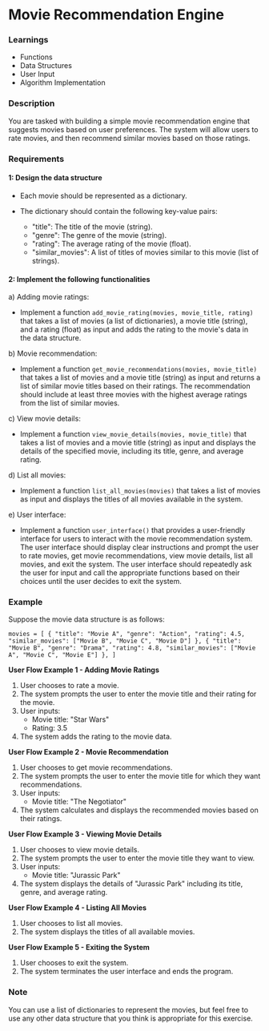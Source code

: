# Movie Recommendation Engine

### Learnings

- Functions
- Data Structures
- User Input
- Algorithm Implementation

### Description

You are tasked with building a simple movie recommendation engine that suggests movies based on user preferences. The system will allow users to rate movies, and then recommend similar movies based on those ratings.

### Requirements

#### 1: Design the data structure

- Each movie should be represented as a dictionary.
- The dictionary should contain the following key-value pairs:

  - "title": The title of the movie (string).
  - "genre": The genre of the movie (string).
  - "rating": The average rating of the movie (float).
  - "similar_movies": A list of titles of movies similar to this movie (list of strings).

#### 2: Implement the following functionalities

a) Adding movie ratings:

- Implement a function `add_movie_rating(movies, movie_title, rating)` that takes a list of movies (a list of dictionaries), a movie title (string), and a rating (float) as input and adds the rating to the movie's data in the data structure.

b) Movie recommendation:

- Implement a function `get_movie_recommendations(movies, movie_title)` that takes a list of movies and a movie title (string) as input and returns a list of similar movie titles based on their ratings. The recommendation should include at least three movies with the highest average ratings from the list of similar movies.

c) View movie details:

- Implement a function `view_movie_details(movies, movie_title)` that takes a list of movies and a movie title (string) as input and displays the details of the specified movie, including its title, genre, and average rating.

d) List all movies:

- Implement a function `list_all_movies(movies)` that takes a list of movies as input and displays the titles of all movies available in the system.

e) User interface:

- Implement a function `user_interface()` that provides a user-friendly interface for users to interact with the movie recommendation system. The user interface should display clear instructions and prompt the user to rate movies, get movie recommendations, view movie details, list all movies, and exit the system. The user interface should repeatedly ask the user for input and call the appropriate functions based on their choices until the user decides to exit the system.

### Example

Suppose the movie data structure is as follows:

`movies = [
{
"title": "Movie A",
"genre": "Action",
"rating": 4.5,
"similar_movies": ["Movie B", "Movie C", "Movie D"]
},
{
"title": "Movie B",
"genre": "Drama",
"rating": 4.8,
"similar_movies": ["Movie A", "Movie C", "Movie E"]
},
]`


**User Flow Example 1 - Adding Movie Ratings**

1. User chooses to rate a movie.
2. The system prompts the user to enter the movie title and their rating for the movie.
3. User inputs:
   - Movie title: "Star Wars"
   - Rating: 3.5
4. The system adds the rating to the movie data.

**User Flow Example 2 - Movie Recommendation**

1. User chooses to get movie recommendations.
2. The system prompts the user to enter the movie title for which they want recommendations.
3. User inputs:
   - Movie title: "The Negotiator"
4. The system calculates and displays the recommended movies based on their ratings.

**User Flow Example 3 - Viewing Movie Details**

1. User chooses to view movie details.
2. The system prompts the user to enter the movie title they want to view.
3. User inputs:
   - Movie title: "Jurassic Park"
4. The system displays the details of "Jurassic Park" including its title, genre, and average rating.

**User Flow Example 4 - Listing All Movies**

1. User chooses to list all movies.
2. The system displays the titles of all available movies.

**User Flow Example 5 - Exiting the System**

1. User chooses to exit the system.
2. The system terminates the user interface and ends the program.

### Note

You can use a list of dictionaries to represent the movies, but feel free to use any other data structure that you think is appropriate for this exercise.
